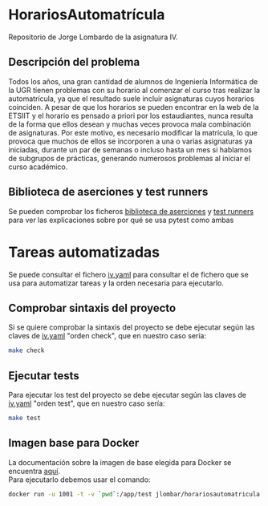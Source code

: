 # HorariosAutomatrícula
Repositorio de Jorge Lombardo de la asignatura IV.

## Descripción del problema
Todos los años, una gran cantidad de alumnos de Ingeniería Informática de la UGR tienen problemas con su horario al comenzar el curso tras realizar la automatrícula, ya que el resultado suele incluir asignaturas cuyos horarios coinciden. A pesar de que los horarios se pueden encontrar en la web de la ETSIIT y el horario es pensado a priori por los estaudiantes, nunca resulta de la forma que ellos desean y muchas veces provoca mala combinación de asignaturas. Por este motivo, es necesario modificar la matrícula, lo que provoca que muchos de ellos se incorporen a una o varias asignaturas ya iniciadas, durante un par de semanas o incluso hasta un mes si hablamos de subgrupos de prácticas, generando numerosos problemas al iniciar el curso académico.

## Biblioteca de aserciones y test runners
Se pueden comprobar los ficheros [biblioteca de aserciones](./docs/biblioteca_aserciones.md) y [test runners](./docs/test_runners.md) para ver las explicaciones sobre por qué se usa pytest como ambas

# Tareas automatizadas
Se puede consultar el fichero [iv.yaml](./iv.yaml) para consultar el  de fichero que se usa para automatizar tareas y la orden necesaria para ejecutarlo.

## Comprobar sintaxis del proyecto
Si se quiere comprobar la sintaxis del proyecto se debe ejecutar según las claves de [iv.yaml](./iv.yaml) "orden check", que en nuestro caso sería: 
```bash
make check
```

## Ejecutar tests
Para ejecutar los test del proyecto se debe ejecutar según las claves de [iv.yaml](./iv.yaml) "orden test", que en nuestro caso sería: 
```bash
make test
```

## Imagen base para Docker
La documentación sobre la imagen de base elegida para Docker se encuentra [aquí](./docs/imagen_docker.md).  
Para ejecutarlo debemos usar el comando:
```bash
docker run -u 1001 -t -v `pwd`:/app/test jlombar/horariosautomatricula:latest
```